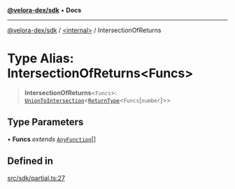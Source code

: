 [**@velora-dex/sdk**](../../README.md) • **Docs**

***

[@velora-dex/sdk](../../globals.md) / [\<internal\>](../README.md) / IntersectionOfReturns

# Type Alias: IntersectionOfReturns\<Funcs\>

> **IntersectionOfReturns**\<`Funcs`\>: [`UnionToIntersection`](UnionToIntersection.md)\<[`ReturnType`](ReturnType.md)\<`Funcs`\[`number`\]\>\>

## Type Parameters

• **Funcs** *extends* [`AnyFunction`](AnyFunction.md)[]

## Defined in

[src/sdk/partial.ts:27](https://github.com/VeloraDEX/sdk/blob/feat/extend_delta_orders_filtering/src/sdk/partial.ts#L27)
